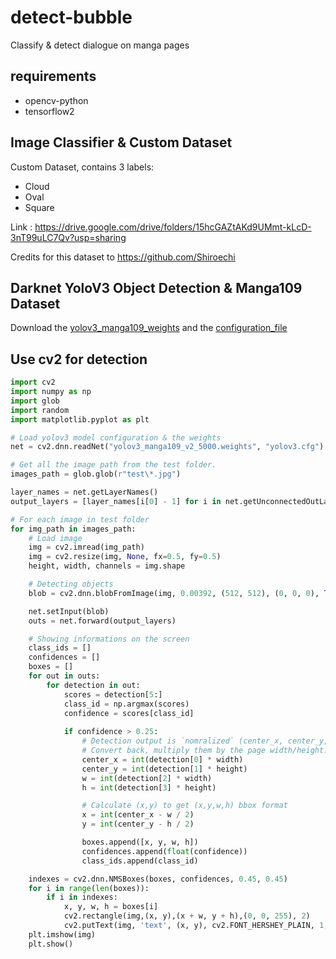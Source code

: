# detect-bubble
Classify & detect dialogue on manga pages

## requirements
- opencv-python
- tensorflow2

## Image Classifier & Custom Dataset
Custom Dataset, contains 3 labels: 
- Cloud
- Oval
- Square

Link : https://drive.google.com/drive/folders/15hcGAZtAKd9UMmt-kLcD-3nT99uLC7Qv?usp=sharing

Credits for this dataset to https://github.com/Shiroechi

## Darknet YoloV3 Object Detection & Manga109 Dataset
Download the [yolov3_manga109_weights](https://drive.google.com/file/d/1-8A9wdYlCb5V6nX5HzYS_FByXTR1bD9X/view?usp=sharing) and the [configuration_file](https://drive.google.com/file/d/17e0KZ5EwkaSYTj_DsUumsIxXG3iPBqnt/view?usp=sharing)

## Use cv2 for detection

```py
import cv2
import numpy as np
import glob
import random
import matplotlib.pyplot as plt

# Load yolov3 model configuration & the weights
net = cv2.dnn.readNet("yolov3_manga109_v2_5000.weights", "yolov3.cfg")

# Get all the image path from the test folder.
images_path = glob.glob(r"test\*.jpg")

layer_names = net.getLayerNames()
output_layers = [layer_names[i[0] - 1] for i in net.getUnconnectedOutLayers()]

# For each image in test folder
for img_path in images_path:
    # Load image
    img = cv2.imread(img_path)
    img = cv2.resize(img, None, fx=0.5, fy=0.5)
    height, width, channels = img.shape

    # Detecting objects
    blob = cv2.dnn.blobFromImage(img, 0.00392, (512, 512), (0, 0, 0), True, crop=False)

    net.setInput(blob)
    outs = net.forward(output_layers)

    # Showing informations on the screen
    class_ids = []
    confidences = []
    boxes = []
    for out in outs:
        for detection in out:
            scores = detection[5:]
            class_id = np.argmax(scores)
            confidence = scores[class_id]
            
            if confidence > 0.25:
                # Detection output is `nomralized` (center_x, center_y, width, height)
                # Convert back, multiply them by the page width/height.
                center_x = int(detection[0] * width)
                center_y = int(detection[1] * height)
                w = int(detection[2] * width)
                h = int(detection[3] * height)

                # Calculate (x,y) to get (x,y,w,h) bbox format
                x = int(center_x - w / 2)
                y = int(center_y - h / 2)

                boxes.append([x, y, w, h])
                confidences.append(float(confidence))
                class_ids.append(class_id)

    indexes = cv2.dnn.NMSBoxes(boxes, confidences, 0.45, 0.45)
    for i in range(len(boxes)):
        if i in indexes:
            x, y, w, h = boxes[i]
            cv2.rectangle(img,(x, y),(x + w, y + h),(0, 0, 255), 2)
            cv2.putText(img, 'text', (x, y), cv2.FONT_HERSHEY_PLAIN, 1, (0, 0, 255), 1)
    plt.imshow(img)
    plt.show()
```
